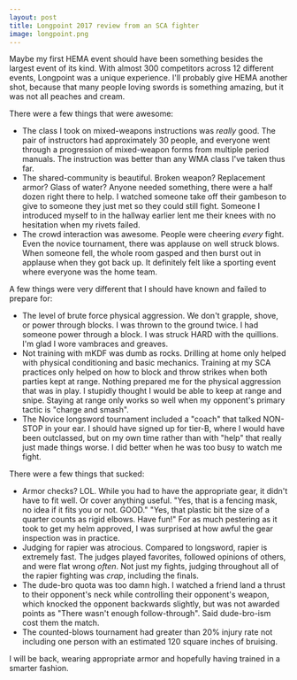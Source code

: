 ```yaml
---
layout: post
title: Longpoint 2017 review from an SCA fighter
image: longpoint.png
---
```


Maybe my first HEMA event should have been something besides the largest event of its kind.  With almost 300 competitors across 12 different events, Longpoint was a unique experience.  I'll probably give HEMA another shot, because that many people loving swords is something amazing, but it was not all peaches and cream.

There were a few things that were awesome:
* The class I took on mixed-weapons instructions was *really* good.  The pair of instructors had approximately 30 people, and everyone went through a progression of mixed-weapon forms from multiple period manuals.  The instruction was better than any WMA class I've taken thus far.
* The shared-community is beautiful.  Broken weapon?  Replacement armor?  Glass of water?  Anyone needed something, there were a half dozen right there to help.  I watched someone take off their gambeson to give to someone they just met so they could still fight.  Someone I introduced myself to in the hallway earlier lent me their knees with no hesitation when my rivets failed.
* The crowd interaction was awesome.  People were cheering *every* fight.  Even the novice tournament, there was applause on well struck blows.  When someone fell, the whole room gasped and then burst out in applause when they got back up.  It definitely felt like a sporting event where everyone was the home team.

A few things were very different that I should have known and failed to prepare for:
* The level of brute force physical aggression.  We don't grapple, shove, or power through blocks.  I was thrown to the ground twice.  I had someone power through a block.  I was struck HARD with the quillions.  I'm glad I wore vambraces and greaves.
* Not training with mKDF was dumb as rocks.  Drilling at home only helped with physical conditioning and basic mechanics.  Training at my SCA practices only helped on how to block and throw strikes when both parties kept at range.  Nothing prepared me for the physical aggression that was in play.  I stupidly thought I would be able to keep at range and snipe.  Staying at range only works so well when my opponent's primary tactic is "charge and smash".
* The Novice longsword tournament included a "coach" that talked NON-STOP in your ear.  I should have signed up for tier-B, where I would have been outclassed, but on my own time rather than with "help" that really just made things worse.  I did better when he was too busy to watch me fight.

There were a few things that sucked:
* Armor checks?  LOL.  While you had to have the appropriate gear, it didn't have to fit well.  Or cover anything useful.  "Yes, that is a fencing mask, no idea if it fits you or not.  GOOD."  "Yes, that plastic bit the size of a quarter counts as rigid elbows.  Have fun!"  For as much pestering as it took to get my helm approved, I was surprised at how awful the gear inspection was in practice.
* Judging for rapier was atrocious.  Compared to longsword, rapier is extremely fast.  The judges played favorites, followed opinions of others, and were flat wrong *often*.  Not just my fights, judging throughout all of the rapier fighting was *crap*, including the finals.
* The dude-bro quota was too damn high.  I watched a friend land a thrust to their opponent's neck while controlling their opponent's weapon, which knocked the opponent backwards slightly, but was not awarded points as "There wasn't enough follow-through".  Said dude-bro-ism cost them the match.
* The counted-blows tournament had greater than 20% injury rate not including one person with an estimated 120 square inches of bruising.

I will be back, wearing appropriate armor and hopefully having trained in a smarter fashion.

